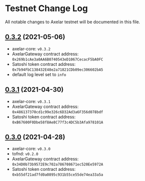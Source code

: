 # Testnet Change Log

All notable changes to Axelar testnet will be documented in this file.

## [0.3.2](https://github.com/axelarnetwork/axelar-core/releases/tag/v0.3.2) (2021-05-06)
- axelar-core: `v0.3.2`
- AxelarGateway contract address: `0x269b1cAe3a0AA6B0740543eD1067CecacF5bA0FC`
- Satoshi token contract address: `0x7b94FbC138432E48e2a71821CDb09ec306602bA5`
- default log level set to `info`

## [0.3.1](https://github.com/axelarnetwork/axelar-core/releases/tag/v0.3.1) (2021-04-30)
- axelar-core: `v0.3.1`
- AxelarGateway contract address: `0x486137370cd1c99e326c6D32Ad3a6F356d078bdf`
- Satoshi token contract address: `0xB67600F0Dbe58f8Ae8C77f3c4DC5b3Afa978101A`

## [0.3.0](https://github.com/axelarnetwork/axelar-core/releases/tag/v0.3.0) (2021-04-28)
- axelar-core: `v0.3.0`
- tofnd: `v0.2.0`
- AxelarGateway contract address: `0x34D0b73b9572E9c702a786708671ec520Ee5972A`
- Satoshi token contract address: `0xb55df21ad7fd0a0895c931b55ce55de74ea33a5a`

